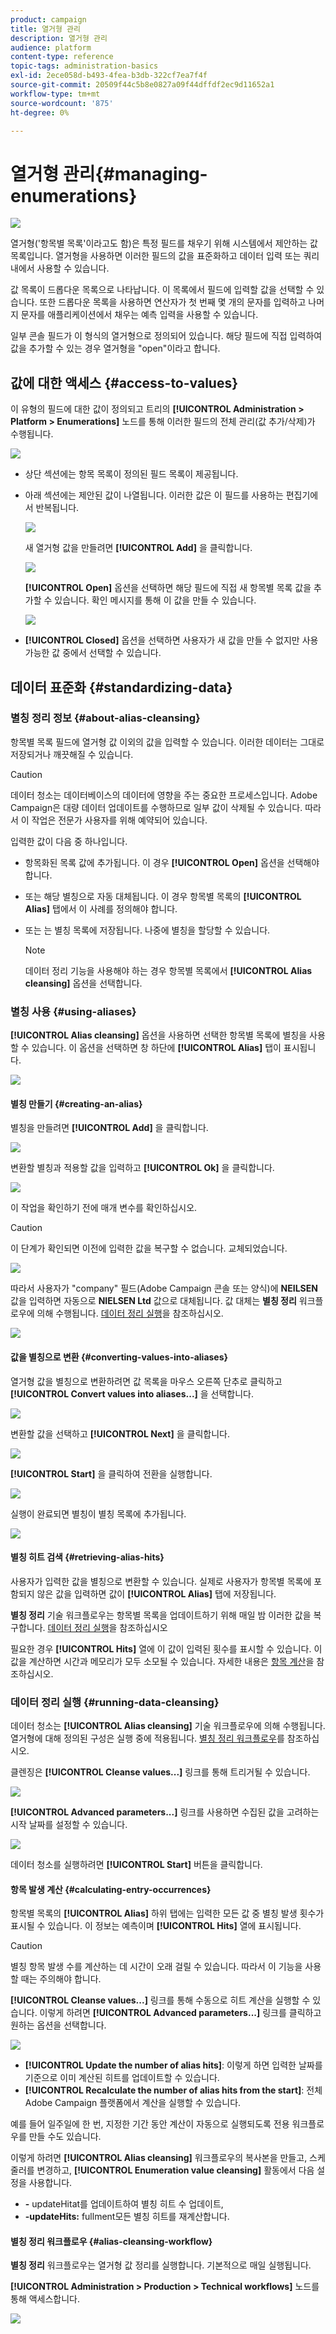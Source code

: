 ```yaml
---
product: campaign
title: 열거형 관리
description: 열거형 관리
audience: platform
content-type: reference
topic-tags: administration-basics
exl-id: 2ece058d-b493-4fea-b3db-322cf7ea7f4f
source-git-commit: 20509f44c5b8e0827a09f44dffdf2ec9d11652a1
workflow-type: tm+mt
source-wordcount: '875'
ht-degree: 0%

---
```


# 열거형 관리{#managing-enumerations}

![](../../assets/common.svg)

열거형(&#39;항목별 목록&#39;이라고도 함)은 특정 필드를 채우기 위해 시스템에서 제안하는 값 목록입니다. 열거형을 사용하면 이러한 필드의 값을 표준화하고 데이터 입력 또는 쿼리 내에서 사용할 수 있습니다.

값 목록이 드롭다운 목록으로 나타납니다. 이 목록에서 필드에 입력할 값을 선택할 수 있습니다. 또한 드롭다운 목록을 사용하면 연산자가 첫 번째 몇 개의 문자를 입력하고 나머지 문자를 애플리케이션에서 채우는 예측 입력을 사용할 수 있습니다.

일부 콘솔 필드가 이 형식의 열거형으로 정의되어 있습니다. 해당 필드에 직접 입력하여 값을 추가할 수 있는 경우 열거형을 &quot;open&quot;이라고 합니다.

## 값에 대한 액세스 {#access-to-values}

이 유형의 필드에 대한 값이 정의되고 트리의 **[!UICONTROL Administration > Platform > Enumerations]** 노드를 통해 이러한 필드의 전체 관리(값 추가/삭제)가 수행됩니다.

![](assets/s_ncs_user_itemized_list_node.png)

* 상단 섹션에는 항목 목록이 정의된 필드 목록이 제공됩니다.
* 아래 섹션에는 제안된 값이 나열됩니다. 이러한 값은 이 필드를 사용하는 편집기에서 반복됩니다.

   ![](assets/s_ncs_user_itemized_list_values.png)

   새 열거형 값을 만들려면 **[!UICONTROL Add]** 을 클릭합니다.

   ![](assets/s_ncs_user_itemized_list.png)

   **[!UICONTROL Open]** 옵션을 선택하면 해당 필드에 직접 새 항목별 목록 값을 추가할 수 있습니다. 확인 메시지를 통해 이 값을 만들 수 있습니다.

   ![](assets/s_ncs_user_itemized_list_new_value.png)

* **[!UICONTROL Closed]** 옵션을 선택하면 사용자가 새 값을 만들 수 없지만 사용 가능한 값 중에서 선택할 수 있습니다.

## 데이터 표준화 {#standardizing-data}

### 별칭 정리 정보 {#about-alias-cleansing}

항목별 목록 필드에 열거형 값 이외의 값을 입력할 수 있습니다. 이러한 데이터는 그대로 저장되거나 깨끗해질 수 있습니다.

>[!CAUTION]
>
>데이터 청소는 데이터베이스의 데이터에 영향을 주는 중요한 프로세스입니다. Adobe Campaign은 대량 데이터 업데이트를 수행하므로 일부 값이 삭제될 수 있습니다. 따라서 이 작업은 전문가 사용자를 위해 예약되어 있습니다.

입력한 값이 다음 중 하나입니다.

* 항목화된 목록 값에 추가됩니다. 이 경우 **[!UICONTROL Open]** 옵션을 선택해야 합니다.
* 또는 해당 별칭으로 자동 대체됩니다. 이 경우 항목별 목록의 **[!UICONTROL Alias]** 탭에서 이 사례를 정의해야 합니다.
* 또는 는 별칭 목록에 저장됩니다. 나중에 별칭을 할당할 수 있습니다.

   >[!NOTE]
   >
   >데이터 정리 기능을 사용해야 하는 경우 항목별 목록에서 **[!UICONTROL Alias cleansing]** 옵션을 선택합니다.

### 별칭 사용 {#using-aliases}

**[!UICONTROL Alias cleansing]** 옵션을 사용하면 선택한 항목별 목록에 별칭을 사용할 수 있습니다. 이 옵션을 선택하면 창 하단에 **[!UICONTROL Alias]** 탭이 표시됩니다.

![](assets/s_ncs_user_itemized_list_alias_option.png)

#### 별칭 만들기 {#creating-an-alias}

별칭을 만들려면 **[!UICONTROL Add]** 을 클릭합니다.

![](assets/s_ncs_user_itemized_list_alias_create.png)

변환할 별칭과 적용할 값을 입력하고 **[!UICONTROL Ok]** 을 클릭합니다.

![](assets/s_ncs_user_itemized_list_alias_create_2.png)

이 작업을 확인하기 전에 매개 변수를 확인하십시오.

>[!CAUTION]
>
>이 단계가 확인되면 이전에 입력한 값을 복구할 수 없습니다. 교체되었습니다.

![](assets/s_ncs_user_itemized_list_alias_create_3.png)

따라서 사용자가 &quot;company&quot; 필드(Adobe Campaign 콘솔 또는 양식)에 **NEILSEN** 값을 입력하면 자동으로 **NIELSEN Ltd** 값으로 대체됩니다. 값 대체는 **별칭 정리** 워크플로우에 의해 수행됩니다. [데이터 정리 실행](#running-data-cleansing)을 참조하십시오.

![](assets/s_ncs_user_itemized_list_alias_use.png)

#### 값을 별칭으로 변환 {#converting-values-into-aliases}

열거형 값을 별칭으로 변환하려면 값 목록을 마우스 오른쪽 단추로 클릭하고 **[!UICONTROL Convert values into aliases...]** 을 선택합니다.

![](assets/s_ncs_user_itemized_list_alias_detail.png)

변환할 값을 선택하고 **[!UICONTROL Next]** 을 클릭합니다.

![](assets/s_ncs_user_itemized_list_alias_transform.png)

**[!UICONTROL Start]** 을 클릭하여 전환을 실행합니다.

![](assets/s_ncs_user_itemized_list_alias_detail1.png)

실행이 완료되면 별칭이 별칭 목록에 추가됩니다.

![](assets/s_ncs_user_itemized_list_alias_detail2.png)

#### 별칭 히트 검색 {#retrieving-alias-hits}

사용자가 입력한 값을 별칭으로 변환할 수 있습니다. 실제로 사용자가 항목별 목록에 포함되지 않은 값을 입력하면 값이 **[!UICONTROL Alias]** 탭에 저장됩니다.

**별칭 정리** 기술 워크플로우는 항목별 목록을 업데이트하기 위해 매일 밤 이러한 값을 복구합니다. [데이터 정리 실행](#running-data-cleansing)을 참조하십시오

필요한 경우 **[!UICONTROL Hits]** 열에 이 값이 입력된 횟수를 표시할 수 있습니다. 이 값을 계산하면 시간과 메모리가 모두 소모될 수 있습니다. 자세한 내용은 [항목 계산](#calculating-entry-occurrences)을 참조하십시오.

### 데이터 정리 실행 {#running-data-cleansing}

데이터 청소는 **[!UICONTROL Alias cleansing]** 기술 워크플로우에 의해 수행됩니다. 열거형에 대해 정의된 구성은 실행 중에 적용됩니다. [별칭 정리 워크플로우](#alias-cleansing-workflow)를 참조하십시오.

클렌징은 **[!UICONTROL Cleanse values...]** 링크를 통해 트리거될 수 있습니다.

![](assets/s_ncs_user_itemized_list_alias_start_normalize.png)

**[!UICONTROL Advanced parameters...]** 링크를 사용하면 수집된 값을 고려하는 시작 날짜를 설정할 수 있습니다.

![](assets/s_ncs_user_itemized_list_alias_normalize.png)

데이터 청소를 실행하려면 **[!UICONTROL Start]** 버튼을 클릭합니다.

#### 항목 발생 계산 {#calculating-entry-occurrences}

항목별 목록의 **[!UICONTROL Alias]** 하위 탭에는 입력한 모든 값 중 별칭 발생 횟수가 표시될 수 있습니다. 이 정보는 예측이며 **[!UICONTROL Hits]** 열에 표시됩니다.

>[!CAUTION]
>
>별칭 항목 발생 수를 계산하는 데 시간이 오래 걸릴 수 있습니다. 따라서 이 기능을 사용할 때는 주의해야 합니다.

**[!UICONTROL Cleanse values...]** 링크를 통해 수동으로 히트 계산을 실행할 수 있습니다. 이렇게 하려면 **[!UICONTROL Advanced parameters...]** 링크를 클릭하고 원하는 옵션을 선택합니다.

![](assets/s_ncs_user_itemized_list_alias_hits.png)

* **[!UICONTROL Update the number of alias hits]**: 이렇게 하면 입력한 날짜를 기준으로 이미 계산된 히트를 업데이트할 수 있습니다.
* **[!UICONTROL Recalculate the number of alias hits from the start]**: 전체 Adobe Campaign 플랫폼에서 계산을 실행할 수 있습니다.

예를 들어 일주일에 한 번, 지정한 기간 동안 계산이 자동으로 실행되도록 전용 워크플로우를 만들 수도 있습니다.

이렇게 하려면 **[!UICONTROL Alias cleansing]** 워크플로우의 복사본을 만들고, 스케줄러를 변경하고, **[!UICONTROL Enumeration value cleansing]** 활동에서 다음 설정을 사용합니다.

* **-** updateHitat를 업데이트하여 별칭 히트 수 업데이트,
* **-updateHits:**  fullment모든 별칭 히트를 재계산합니다.

#### 별칭 정리 워크플로우 {#alias-cleansing-workflow}

**별칭 정리** 워크플로우는 열거형 값 정리를 실행합니다. 기본적으로 매일 실행됩니다.

**[!UICONTROL Administration > Production > Technical workflows]** 노드를 통해 액세스합니다.

![](assets/s_ncs_user_itemized_list_alias_wf.png)
